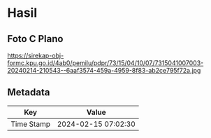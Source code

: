 # Hasil

## Foto C Plano

https://sirekap-obj-formc.kpu.go.id/4ab0/pemilu/pdpr/73/15/04/10/07/7315041007003-20240214-210543--6aaf3574-459a-4959-8f83-ab2ce795f72a.jpg


## Metadata

| Key        | Value               |
| ---------- | ------------------- |
| Time Stamp | 2024-02-15 07:02:30 |



